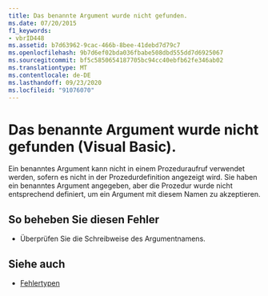 ```yaml
---
title: Das benannte Argument wurde nicht gefunden.
ms.date: 07/20/2015
f1_keywords:
- vbrID448
ms.assetid: b7d63962-9cac-466b-8bee-41debd7d79c7
ms.openlocfilehash: 9b7d6ef02bda036fbabe508dbd555dd7d6925067
ms.sourcegitcommit: bf5c5850654187705bc94cc40ebfb62fe346ab02
ms.translationtype: MT
ms.contentlocale: de-DE
ms.lasthandoff: 09/23/2020
ms.locfileid: "91076070"
---
```

# <a name="named-argument-not-found-visual-basic"></a>Das benannte Argument wurde nicht gefunden (Visual Basic).

Ein benanntes Argument kann nicht in einem Prozeduraufruf verwendet werden, sofern es nicht in der Prozedurdefinition angezeigt wird. Sie haben ein benanntes Argument angegeben, aber die Prozedur wurde nicht entsprechend definiert, um ein Argument mit diesem Namen zu akzeptieren.  
  
## <a name="to-correct-this-error"></a>So beheben Sie diesen Fehler  
  
- Überprüfen Sie die Schreibweise des Argumentnamens.  
  
## <a name="see-also"></a>Siehe auch

- [Fehlertypen](../programming-guide/language-features/error-types.md)
